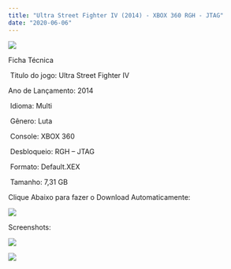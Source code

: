 ```yaml
---
title: "Ultra Street Fighter IV (2014) - XBOX 360 RGH - JTAG"
date: "2020-06-06"
---
```


![](https://1.bp.blogspot.com/-uGqqAQn-6yU/Xtve5f27fkI/AAAAAAAAKY4/NS7tvHXLBNsrVgEeP1yf1Nl-SkPF1cf3wCK4BGAsYHg/s320/Screenshot_2.png)

Ficha Técnica

 Titulo do jogo: Ultra Street Fighter IV

Ano de Lançamento: 2014

 Idioma: Multi

 Gênero: Luta

 Console: XBOX 360

 Desbloqueio: RGH – JTAG

 Formato: Default.XEX

 Tamanho: 7,31 GB

Clique Abaixo para fazer o Download Automaticamente:

[![](https://1.bp.blogspot.com/-eNerQjlxWXg/Xsyoy1YwxPI/AAAAAAAAG8o/qs-0XGNQDR4jSn0uGinE3EzKZZ6GoZnEACPcBGAYYCw/s1600/LINK1.png)](https://zee.gl/0Wwprf2)

Screenshots:

[![](https://1.bp.blogspot.com/-7lhywZVkQQA/Xtve4gzsO_I/AAAAAAAAKY0/1J7Ni_JFTtExcB581iBKoe9TiKiXTHyDwCK4BGAsYHg/w400-h225/maxresdefault.jpg)](https://1.bp.blogspot.com/-7lhywZVkQQA/Xtve4gzsO_I/AAAAAAAAKY0/1J7Ni_JFTtExcB581iBKoe9TiKiXTHyDwCK4BGAsYHg/s1280/maxresdefault.jpg)

![](https://1.bp.blogspot.com/-bzeadMnlGvU/Xtve4CePLUI/AAAAAAAAKYw/K3GtiGp4ImQnsH4eQEJ4sqHaJscjTIQIwCK4BGAsYHg/w400-h225/maxresdefault{df0b4067d4cf89da3ca8e6c7a68e90e99b01985f87ec33497998002e9f13b411}2B{df0b4067d4cf89da3ca8e6c7a68e90e99b01985f87ec33497998002e9f13b411}25281{df0b4067d4cf89da3ca8e6c7a68e90e99b01985f87ec33497998002e9f13b411}2529.jpg)
